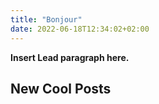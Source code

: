 ```yaml
---
title: "Bonjour"
date: 2022-06-18T12:34:02+02:00
---
```


**Insert Lead paragraph here.**

## New Cool Posts

